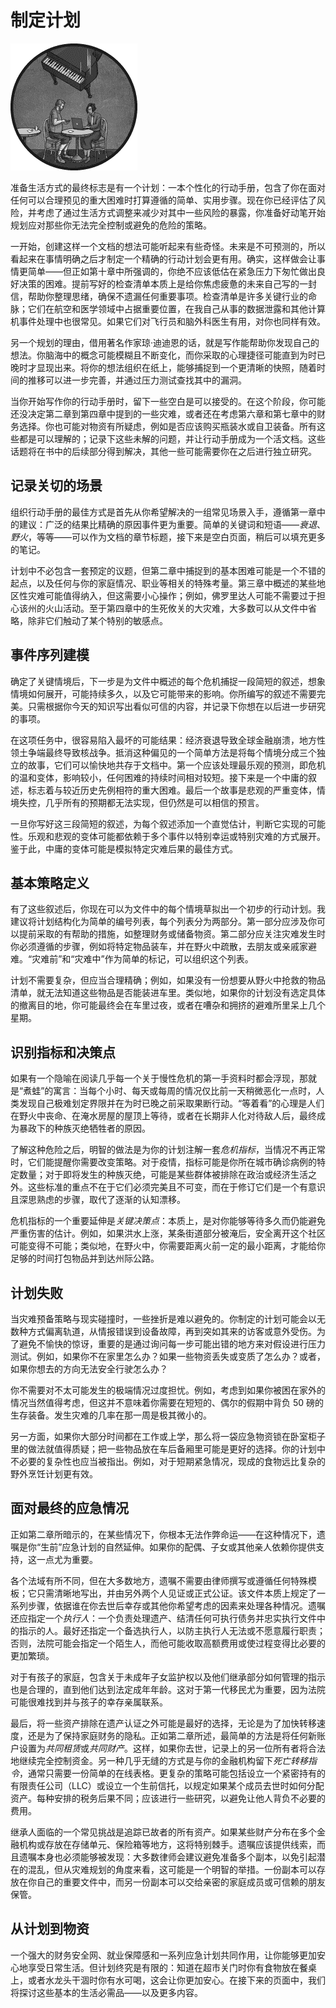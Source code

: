 # 制定计划

![](img/chapterart.png)

准备生活方式的最终标志是有一个计划：一本个性化的行动手册，包含了你在面对任何可以合理预见的重大困难时打算遵循的简单、实用步骤。现在你已经评估了风险，并考虑了通过生活方式调整来减少对其中一些风险的暴露，你准备好动笔开始规划应对那些你无法完全控制或避免的危险的策略。

一开始，创建这样一个文档的想法可能听起来有些奇怪。未来是不可预测的，所以看起来在事情明确之后才制定一个精确的行动计划会更有用。确实，这样做会让事情更简单——但正如第十章中所强调的，你绝不应该低估在紧急压力下匆忙做出良好决策的困难。提前写好的检查清单本质上是给你焦虑疲惫的未来自己写的一封信，帮助你整理思绪，确保不遗漏任何重要事项。检查清单是许多关键行业的命脉；它们在航空和医学领域中占据重要位置，在我自己从事的数据泄露和其他计算机事件处理中也很常见。如果它们对飞行员和脑外科医生有用，对你也同样有效。

另一个规划的理由，借用著名作家琼·迪迪恩的话，就是写作能帮助你发现自己的想法。你脑海中的概念可能模糊且不断变化，而你采取的心理捷径可能直到为时已晚时才显现出来。将你的想法组织在纸上，能够捕捉到一个更清晰的快照，随着时间的推移可以进一步完善，并通过压力测试查找其中的漏洞。

当你开始写作你的行动手册时，留下一些空白是可以接受的。在这个阶段，你可能还没决定第二章到第四章中提到的一些灾难，或者还在考虑第六章和第七章中的财务选择。你也可能对物资有所疑虑，例如是否应该购买瓶装水或自卫装备。所有这些都是可以理解的；记录下这些未解的问题，并让行动手册成为一个活文档。这些话题将在书中的后续部分得到解决，其他一些可能需要你在之后进行独立研究。

## 记录关切的场景

组织行动手册的最佳方式是首先从你希望解决的一组常见场景入手，遵循第一章中的建议：广泛的结果比精确的原因事件更为重要。简单的关键词和短语——*衰退*、*野火*，等等——可以作为文档的章节标题，接下来是空白页面，稍后可以填充更多的笔记。

计划中不必包含一套预定的议题，但第二章中捕捉到的基本困难可能是一个不错的起点，以及任何与你的家庭情况、职业等相关的特殊考量。第三章中概述的某些地区性灾难可能值得纳入，但这需要小心操作；例如，佛罗里达人可能不需要过于担心该州的火山活动。至于第四章中的生死攸关的大灾难，大多数可以从文件中省略，除非它们触动了某个特别的敏感点。

## 事件序列建模

确定了关键情境后，下一步是为文件中概述的每个危机捕捉一段简短的叙述，想象情境如何展开，可能持续多久，以及它可能带来的影响。你所编写的叙述不需要完美。只需根据你今天的知识写出看似可信的内容，并记录下你想在以后进一步研究的事项。

在这项任务中，很容易陷入最坏的可能结果：经济衰退导致全球金融崩溃，地方性领土争端最终导致核战争。抵消这种偏见的一个简单方法是将每个情境分成三个独立的故事，它们可以愉快地共存于文档中。第一个应该处理最乐观的预测，即危机的温和变体，影响较小，任何困难的持续时间相对较短。接下来是一个中庸的叙述，标志着与较近历史先例相符的重大困难。最后一个故事是悲观的严重变体，情境失控，几乎所有的预期都无法实现，但仍然是可以相信的预言。

一旦你写好这三段简短的叙述，为每个叙述添加一个直觉估计，判断它实现的可能性。乐观和悲观的变体可能都依赖于多个事件以特别幸运或特别灾难的方式展开。鉴于此，中庸的变体可能是模拟特定灾难后果的最佳方式。

## 基本策略定义

有了这些叙述后，你现在可以为文件中的每个情境草拟出一个初步的行动计划。我建议将计划结构化为简单的编号列表，每个列表分为两部分。第一部分应涉及你可以提前采取的有帮助的措施，如整理财务或储备物资。第二部分应关注灾难发生时你必须遵循的步骤，例如将特定物品装车，并在野火中疏散，去朋友或亲戚家避难。“灾难前”和“灾难中”作为简单的标记，可以组织这个列表。

计划不需要复杂，但应当合理精确；例如，如果没有一份想要从野火中抢救的物品清单，就无法知道这些物品是否能装进车里。类似地，如果你的计划没有选定具体的撤离目的地，你可能最终会在车里过夜，或者在嘈杂和拥挤的避难所里呆上几个星期。

## 识别指标和决策点

如果有一个隐喻在阅读几乎每一个关于慢性危机的第一手资料时都会浮现，那就是“煮蛙”的寓言：当每个小时、每天或每周的情况仅比前一天稍微恶化一点时，人类发现自己极难划定界限并在为时已晚之前采取果断行动。“等着看”的心理是人们在野火中丧命、在淹水房屋的屋顶上等待，或者在长期非人化对待敌人后，最终成为暴政下的种族灭绝牺牲者的原因。

了解这种危险之后，明智的做法是为你的计划注解一套*危机指标*，当情况不再正常时，它们能提醒你需要改变策略。对于疫情，指标可能是你所在城市确诊病例的特定数量；对于即将发生的种族灭绝，可能是某些群体被排除在政治或经济生活之外。这些标准的重点不在于它们必须完美且不可变，而在于修订它们是一个有意识且深思熟虑的步骤，取代了逐渐的认知漂移。

危机指标的一个重要延伸是*关键决策点*：本质上，是对你能够等待多久而仍能避免严重伤害的估计。例如，如果洪水上涨，某条街道部分被淹后，安全离开这个社区可能变得不可能；类似地，在野火中，你需要距离火前一定的最小距离，才能给你足够的时间打包物品并到达州际公路。

## 计划失败

当灾难预备策略与现实碰撞时，一些挫折是难以避免的。你制定的计划可能会以无数种方式偏离轨道，从情报错误到设备故障，再到突如其来的访客或意外受伤。为了避免不愉快的惊讶，重要的是通过询问每一步可能出错的地方来对假设进行压力测试。例如，如果你不在家里怎么办？如果一些物资丢失或变质了怎么办？或者，如果你想去的方向无法安全行驶怎么办？

你不需要对不太可能发生的极端情况过度担忧。例如，考虑到如果你被困在家外的情况当然值得考虑，但这并不意味着你需要在短短的、偶尔的假期中背负 50 磅的生存装备。发生灾难的几率在那一周是极其微小的。

另一方面，如果你大部分时间都在工作或上学，那么将一袋应急物资锁在卧室柜子里的做法就值得质疑；把一些物品放在车后备厢里可能是更好的选择。你的计划中不必要的复杂性也应当被指出。例如，对于短期紧急情况，现成的食物远比复杂的野外烹饪计划更有效。

## 面对最终的应急情况

正如第二章所暗示的，在某些情况下，你根本无法作弊命运——在这种情况下，遗嘱是你“生前”应急计划的自然延伸。如果你的配偶、子女或其他亲人依赖你提供支持，这一点尤为重要。

各个法域有所不同，但在大多数地方，遗嘱不需要由律师撰写或遵循任何特殊模板；它只需清晰地写出，并由另外两个人见证或正式公证。该文件本质上规定了一系列步骤，依据谁在你去世后幸存或其他你希望考虑的因素来处理各种情况。遗嘱还应指定一个*执行人*：一个负责处理遗产、结清任何可执行债务并忠实执行文件中的指示的人。最好还指定一个备选执行人，以防主执行人无法或不愿意履行职责；否则，法院可能会指定一个陌生人，而他可能收取高额费用或使过程变得比必要的更加繁琐。

对于有孩子的家庭，包含关于未成年子女监护权以及他们继承部分如何管理的指示也是合理的，直到他们达到法定成年年龄。这对于第一代移民尤为重要，因为法院可能很难找到并与孩子的幸存亲属联系。

最后，将一些资产排除在遗产认证之外可能是最好的选择，无论是为了加快转移速度，还是为了保持家庭财务的隐私。正如第二章所述，最简单的方法是将任何新账户设置为*共同租赁*或*共同财产*。这样，如果你去世，记录上的另一位所有者将合法地继续完全控制资金。另一种几乎无缝的方式是与你的金融机构留下*死亡转移指令*，通常只需要一份简单的在线表格。更复杂的策略可能包括设立一个紧密持有的有限责任公司（LLC）或设立一个生前信托，以规定如果某个成员去世时如何分配资产。每种安排的税务后果不同；应该进行一些研究，以避免让他人背负不必要的费用。

继承人面临的一个常见挑战是追踪已故者的所有资产。如果某些财产分布在多个金融机构或存放在存储单元、保险箱等地方，这将特别棘手。遗嘱应该提供线索，而且遗嘱本身也必须能够被发现：大多数律师会建议避免准备多个副本，以免引起潜在的混乱，但从灾难规划的角度来看，这可能是一个明智的举措。一份副本可以存放在你自己的重要文件中，而另一份副本可以交给亲密的家庭成员或可信赖的朋友保管。

## 从计划到物资

一个强大的财务安全网、就业保障感和一系列应急计划共同作用，让你能够更加安心地享受日常生活。但计划终究是有限的：知道在超市关门时你有食物放在餐桌上，或者水龙头干涸时你有水可喝，这会让你更加安心。在接下来的页面中，我们将探讨这些基本的生活必需品——以及更多内容。
